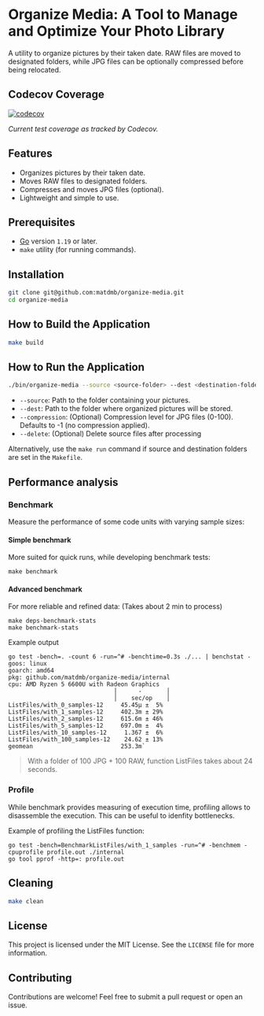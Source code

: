 
# Organize Media: A Tool to Manage and Optimize Your Photo Library

A utility to organize pictures by their taken date. RAW files are moved to designated folders, while JPG files can be optionally compressed before being relocated.

## Codecov Coverage
[![codecov](https://codecov.io/gh/matdmb/organize-media/branch/main/graph/badge.svg?token=4UZGB2L9LB)](https://codecov.io/gh/matdmb/organize-media)

_Current test coverage as tracked by Codecov._

## Features
- Organizes pictures by their taken date.
- Moves RAW files to designated folders.
- Compresses and moves JPG files (optional).
- Lightweight and simple to use.

## Prerequisites
- [Go](https://go.dev/) version `1.19` or later.
- `make` utility (for running commands).

## Installation

```bash
git clone git@github.com:matdmb/organize-media.git
cd organize-media
```

## How to Build the Application

```bash
make build
```

## How to Run the Application

```bash
./bin/organize-media --source <source-folder> --dest <destination-folder> [--compression <compression-level>] [--delete]
```

- `--source`: Path to the folder containing your pictures.
- `--dest`: Path to the folder where organized pictures will be stored.
- `--compression`: (Optional) Compression level for JPG files (0-100). Defaults to -1 (no compression applied).
- `--delete`: (Optional) Delete source files after processing

Alternatively, use the `make run` command if source and destination folders are set in the `Makefile`.

## Performance analysis

### Benchmark
Measure the performance of some code units with varying sample sizes:

#### Simple benchmark
More suited for quick runs, while developing benchmark tests:
```
make benchmark
```

#### Advanced benchmark
For more reliable and refined data: (Takes about 2 min to process)
```
make deps-benchmark-stats
make benchmark-stats
```

Example output
```
go test -bench=. -count 6 -run=^# -benchtime=0.3s ./... | benchstat -
goos: linux
goarch: amd64
pkg: github.com/matdmb/organize-media/internal
cpu: AMD Ryzen 5 6600U with Radeon Graphics
                              │      -       │
                              │    sec/op    │
ListFiles/with_0_samples-12     45.45µ ±  5%
ListFiles/with_1_samples-12     402.3m ± 29%
ListFiles/with_2_samples-12     615.6m ± 46%
ListFiles/with_5_samples-12     697.0m ±  4%
ListFiles/with_10_samples-12     1.367 ±  6%
ListFiles/with_100_samples-12    24.62 ± 13%
geomean                         253.3m`
```

> With a folder of 100 JPG + 100 RAW, function ListFiles takes about 24 seconds.

### Profile
While benchmark provides measuring of execution time, profiling allows to disassemble the execution.
This can be useful to idenfity bottlenecks.

Example of profiling the ListFiles function:
```
go test -bench=BenchmarkListFiles/with_1_samples -run=^# -benchmem -cpuprofile profile.out ./internal
go tool pprof -http=: profile.out
```

## Cleaning

```bash
make clean
```

## License
This project is licensed under the MIT License. See the `LICENSE` file for more information.

## Contributing
Contributions are welcome! Feel free to submit a pull request or open an issue.
